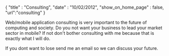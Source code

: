 {
	"title" : "Consulting",
	"date" : "10/02/2012",
  "show_on_home_page" : false,
  "url":"consulting"
}

Web/mobile application consulting is very important to the future of
computing and society. Do you not want your business to lead your
market sector in mobile? If not don't bother consulting with me
because that is exactly what I will do.

If you dont want to lose send me an email so we can discuss your
future.
